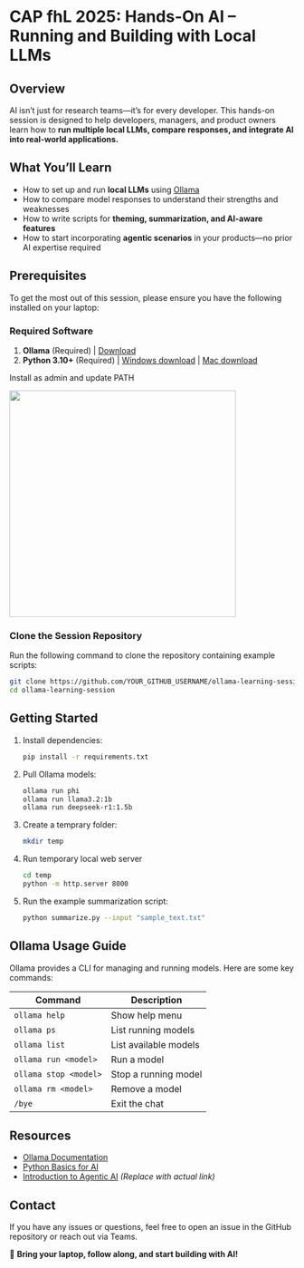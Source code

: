 # CAP fhL 2025: Hands-On AI – Running and Building with Local LLMs

## Overview
AI isn’t just for research teams—it’s for every developer. This hands-on session is designed to help developers, managers, and product owners learn how to **run multiple local LLMs, compare responses, and integrate AI into real-world applications.**

## What You’ll Learn
- How to set up and run **local LLMs** using [Ollama](https://ollama.ai)
- How to compare model responses to understand their strengths and weaknesses
- How to write scripts for **theming, summarization, and AI-aware features**
- How to start incorporating **agentic scenarios** in your products—no prior AI expertise required

## Prerequisites
To get the most out of this session, please ensure you have the following installed on your laptop:

### **Required Software**

1. **Ollama** (Required) | [Download](https://ollama.ai/download)
2. **Python 3.10+** (Required) | [Windows download](https://www.python.org/downloads/windows/) | [Mac download](https://www.python.org/downloads/mac-osx/)

Install as admin and update PATH

<img src="https://github.com/user-attachments/assets/a44cefb7-dfde-43ff-af6b-03dd425e12a9" width="400" />



### **Clone the Session Repository**
Run the following command to clone the repository containing example scripts:
```sh
git clone https://github.com/YOUR_GITHUB_USERNAME/ollama-learning-session.git
cd ollama-learning-session
```

## Getting Started
1. Install dependencies:
   ```sh
   pip install -r requirements.txt
   ```
2. Pull Ollama models:
   ```sh
   ollama run phi
   ollama run llama3.2:1b
   ollama run deepseek-r1:1.5b
   ```
3. Create a temprary folder:
   ```sh
   mkdir temp
   ```
5. Run temporary local web server
   ```sh
   cd temp
   python -m http.server 8000
   ```
3. Run the example summarization script:
   ```sh
   python summarize.py --input "sample_text.txt"
   ```

## Ollama Usage Guide
Ollama provides a CLI for managing and running models. Here are some key commands:

| Command               | Description |
|-----------------------|-------------|
| `ollama help`        | Show help menu |
| `ollama ps`          | List running models |
| `ollama list`        | List available models |
| `ollama run <model>` | Run a model |
| `ollama stop <model>` | Stop a running model |
| `ollama rm <model>`  | Remove a model |
| `/bye` | Exit the chat |
## Resources



- [Ollama Documentation](https://ollama.ai/docs)
- [Python Basics for AI](https://docs.python.org/3/tutorial/)
- [Introduction to Agentic AI](https://example.com/agentic-ai-guide) *(Replace with actual link)*

## Contact
If you have any issues or questions, feel free to open an issue in the GitHub repository or reach out via Teams.

📢 **Bring your laptop, follow along, and start building with AI!**

